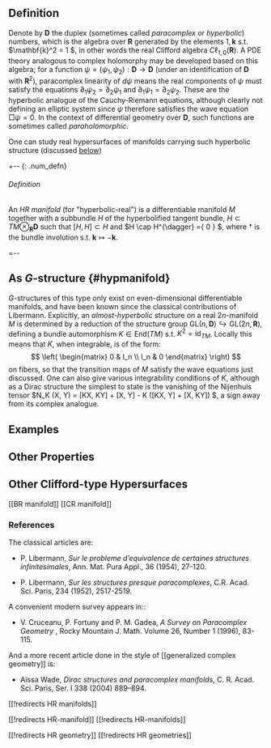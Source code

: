 

## Definition

Denote by $\mathbf{D}$ the duplex (sometimes called _paracomplex_ or _hyperbolic_) numbers, which is the algebra over $\mathbf{R}$ generated by the elements $1, \mathbf{k}$ s.t. $\mathbf{k}^2 = 1 $, in other words the real Clifford algebra $C\ell _{1, 0} (\mathbf{R})$. A PDE theory analogous to complex holomorphy may be developed based on this algebra; for a function $\psi = (\psi_1 , \psi_2) : \mathbf{D} \rightarrow \mathbf{D}$ (under an identification of $\mathbf{D}$ with $\mathbf{R}^2$), paracomplex linearity of $d \psi$ means the real components of $\psi$ must satisfy the equations $\partial_1 \psi_2 = \partial_2 \psi_1$ and $\partial_1 \psi_1 = \partial_2 \psi_2$. These are the hyperbolic analogue of the Cauchy-Riemann equations, although clearly not defining an elliptic system since $\psi$ therefore satisfies the wave equation $\Box \psi =0$. In the context of differential geometry over $\mathbf{D}$, such functions are sometimes called _paraholomorphic_.

One can study real hypersurfaces of manifolds carrying such hyperbolic structure (discussed [below](#hypmanifold))


+-- {: .num_defn}
###### Definition

An _HR manifold_ (for "hyperbolic-real") is a differentiable manifold $M$ together with a subbundle $H$ of the hyperbolified tangent bundle, $H \subset TM \otimes_\mathbf{R} \mathbf{D}$ such that $[H, H ] \subset H$ and $H \cap H^{\dagger} =\{ 0 \} $, where $\dagger$ is the bundle involution s.t. $\mathbf{k} \mapsto - \mathbf{k}$.

=--

## As $G$-structure {#hypmanifold}

$G$-structures of this type only exist on even-dimensional differentiable manifolds, and have been known since the classical contributions of Libermann. Explicitly, an _almost-hyperbolic_ structure on a real $2n$-manifold $M$ is determined by a reduction of the structure group $\text{GL}(n, \mathbf{D}) \hookrightarrow \text{GL}(2n, \mathbf{R})$, defining a bundle automorphism $K \in \text{End}(TM)$ s.t. $K^2 = \text{id}_{TM}$. Locally this means that $K$, when integrable, is of the form: 
$$
\left( \begin{matrix}
0 & I_n \\
I_n & 0 
\end{matrix} \right)
$$
on fibers, so that the transition maps of $M$ satisfy the wave equations just discussed. One can also give various integrability conditions of $K$, although as a Dirac structure the simplest to state is the vanishing of the Nijenhuis tensor $N_K (X, Y) = [KX, KY] + [X, Y] - K ([KX, Y] + [X, KY]) $, a sign away from its complex analogue.


## Examples 

## Other Properties



## Other Clifford-type Hypersurfaces

[[BR manifold]]
[[CR manifold]]


### References 

The classical articles are:

* P. Libermann, _Sur le probleme d’equivalence de certaines structures infinitesimales_, Ann. Mat. Pura Appl., 36 (1954), 27-120.

* P. Libermann, _Sur les structures presque paracomplexes_, C.R. Acad. Sci. Paris, 234 (1952), 2517-2519.

A convenient modern survey appears in::

* V. Cruceanu, P. Fortuny and P. M. Gadea, _A Survey on Paracomplex Geometry_ , Rocky Mountain J. Math. Volume 26, Number 1 (1996), 83-115.

And a more recent article done in the style of [[generalized complex geometry]] is:

* Aïssa Wade, _Dirac structures and paracomplex manifolds_, C. R. Acad. Sci. Paris, Ser. I 338 (2004) 889–894.


[[!redirects HR manifolds]]

[[!redirects HR-manifold]]
[[!redirects HR-manifolds]]

[[!redirects HR geometry]]
[[!redirects HR geometries]]